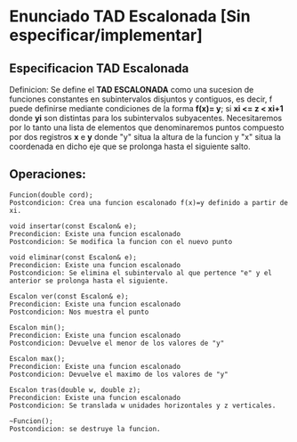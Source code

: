 # Enunciado TAD Escalonada [Sin especificar/implementar]
## Especificacion TAD Escalonada
Definicion: Se define el **TAD ESCALONADA** como una sucesion de funciones constantes en subintervalos disjuntos y contiguos, es
decir, f puede definirse mediante condiciones de la forma **f(x)= y**; si **xi <= z < xi+1** donde **yi** son distintas para los subintervalos subyacentes.
Necesitaremos por lo tanto una lista de elementos que denominaremos puntos compuesto por dos registros **x** e **y** donde "y" situa la altura de la funcion y "x" situa la coordenada en dicho eje que se prolonga hasta el siguiente salto.

## Operaciones:
  ```
  Funcion(double cord);
  Postcondicion: Crea una funcion escalonado f(x)=y definido a partir de xi.
  ```
  ```
  void insertar(const Escalon& e);
  Precondicion: Existe una funcion escalonado
  Postcondicion: Se modifica la funcion con el nuevo punto
  ```
  ```
  void eliminar(const Escalon& e);
  Precondicion: Existe una funcion escalonado
  Postcondicion: Se elimina el subintervalo al que pertence "e" y el anterior se prolonga hasta el siguiente.
  ```
  ```
  Escalon ver(const Escalon& e);
  Precondicion: Existe una funcion escalonado
  Postcondicion: Nos muestra el punto
  ```
  ```
  Escalon min(); 
  Precondicion: Existe una funcion escalonado
  Postcondicion: Devuelve el menor de los valores de "y"
  ```
  ```
  Escalon max();
  Precondicion: Existe una funcion escalonado
  Postcondicion: Devuelve el maximo de los valores de "y"
  ```
  ```
  Escalon tras(double w, double z);
  Precondicion: Existe una funcion escalonado
  Postcondicion: Se translada w unidades horizontales y z verticales.
  ```
  ```
  ~Funcion(); 
  Postcondicion: se destruye la funcion.
  ```
